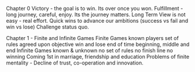 Chapter 0
	Victory - the goal is to win. Its over once you won.
	Fulfillment - long journey, careful, enjoy. Its the journey matters.
	Long Term View is not easy - real effort.
	Quick wins to advance our ambitions (success vs fail and win vs lose)
	Challenge status quo.

Chapter 1 - Finite and Infinite Games
	Finite Games
		known players
		set of rules
		agreed upon objective
		win and lose end of time
		beginning, middle and end
	Infinite Games
		known & unknown
		no set of rules
		no finish line
		no winning
		Coming 1st in marriage, friendship and education
	Problems of finite mentality - Decline of trust, co-operation and innovation.